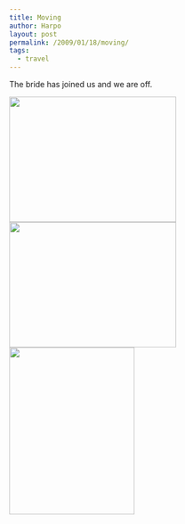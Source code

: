 ```yaml
---
title: Moving
author: Harpo
layout: post
permalink: /2009/01/18/moving/
tags:
  - travel
---
```

The bride has joined us and we are off.

[<img src="http://harpojaeger.github.io/assets/media/wp-content/uploads/2009/01/l-640-480-4b3f3adb-afcf-4113-8e4c-063df169a1e8.jpeg" alt="" width="300" height="225" class="alignnone size-full wp-image-364" />][1][<img src="http://harpojaeger.github.io/assets/media/wp-content/uploads/2009/01/l-640-480-945d8ee6-a5d3-40cd-9af9-83ea90e6dc22.jpeg" alt="" width="300" height="225" class="alignnone size-full wp-image-364" />][2][<img src="http://harpojaeger.github.io/assets/media/wp-content/uploads/2009/01/p-640-480-25c5ce78-b763-4acc-97ea-3af083454761.jpeg" alt="" width="225" height="300" class="alignnone size-full wp-image-364" />][3]

 [1]: http://harpojaeger.github.io/assets/media/wp-content/uploads/2009/01/l-640-480-4b3f3adb-afcf-4113-8e4c-063df169a1e8.jpeg
 [2]: http://harpojaeger.github.io/assets/media/wp-content/uploads/2009/01/l-640-480-945d8ee6-a5d3-40cd-9af9-83ea90e6dc22.jpeg
 [3]: http://harpojaeger.github.io/assets/media/wp-content/uploads/2009/01/p-640-480-25c5ce78-b763-4acc-97ea-3af083454761.jpeg